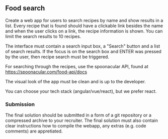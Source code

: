 ## Food search

Create a web app for users to search recipes by name and show results in a list. Every recipe that is found should have a clickable link besides the name and when the user clicks on a link, the recipe information is shown. You can limit the search results to 10 recipes.

The interface must contain a search input box, a "Search" button and a list of search results. If the focus is on the search box and ENTER was pressed by the user, then recipe search must be triggered.

For searching through the recipes, use the spoonacular API, found at https://spoonacular.com/food-api/docs

The visual look of the app must be clean and is up to the developer.

You can choose your tech stack (angular/vue/react), but we prefer react.

### Submission

The final solution should be submitted in a form of a git repository or a compressed archive to your recruiter. The final solution must also contain clear instructions how to compile the webapp, any extras (e.g. code comments) are appretiated.

